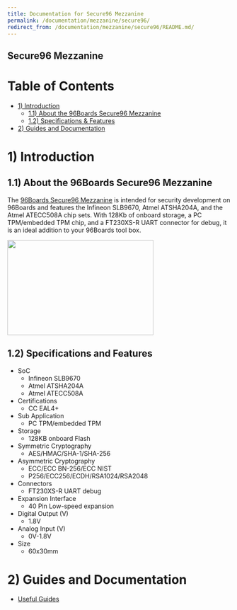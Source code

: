 ```yaml
---
title: Documentation for Secure96 Mezzanine
permalink: /documentation/mezzanine/secure96/
redirect_from: /documentation/mezzanine/secure96/README.md/
---
```

## Secure96 Mezzanine

# Table of Contents
- [1) Introduction](#1-introduction)
  - [1.1) About the 96Boards Secure96 Mezzanine](#11-about-the-96boards-secure96-mezzanine)
  - [1.2) Specifications & Features](#12-specifications-and-features)
- [2) Guides and Documentation](#2-guides-and-documentation)

# 1) Introduction
## 1.1) About the 96Boards Secure96 Mezzanine

The [96Boards Secure96 Mezzanine](https://www.96boards.org/product/secure96/) is intended for security development on 96Boards and features the Infineon SLB9670, Atmel ATSHA204A, and the Atmel ATECC508A chip sets. With 128Kb of onboard storage, a PC TPM/embedded TPM chip, and a FT230XS-R UART connector for debug, it is an ideal addition to your 96Boards tool box.


<img src="https://www.96boards.org/product/mezzanine/secure96/images/secure96-front-hd.jpg?raw=true" data-canonical-src="https://www.96boards.org/product/mezzanine/secure96/images/secure96-front-hd.jpg?raw=true" width="330" height="215" />

## 1.2) Specifications and Features
- SoC
  - Infineon SLB9670
  - Atmel ATSHA204A
  - Atmel ATECC508A
- Certifications
  - CC EAL4+
- Sub Application
    - PC TPM/embedded TPM
- Storage
   - 128KB onboard Flash
- Symmetric Cryptography
  - AES/HMAC/SHA-1/SHA-256
- Asymmetric Cryptography
  - ECC/ECC BN-256/ECC NIST
  - P256/ECC256/ECDH/RSA1024/RSA2048
- Connectors
  - FT230XS-R UART debug
- Expansion Interface
  - 40 Pin Low-speed expansion
- Digital Output (V)
  - 1.8V
- Analog Input (V)
  - 0V-1.8V
- Size
  - 60x30mm

# 2) Guides and Documentation
  - [Useful Guides](guides/)
